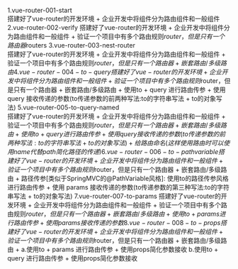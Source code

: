 1.vue-router-001-start       
    搭建好了vue-router的开发环境 
    + 企业开发中将组件分为路由组件和一般组件
2.vue-router-002-verify
    搭建好了vue-router的开发环境 
    + 企业开发中将组件分为路由组件和一般组件 
    + 验证一个项目中有多个路由规则$router，但是只有一个路由器$routers
3.vue-router-003-nest-router  
    搭建好了vue-router的开发环境 
    + 企业开发中将组件分为路由组件和一般组件 
    + 验证一个项目中有多个路由规则$router，但是只有一个路由器
    + 嵌套路由/多级路由
4.vue-router-004-to-query  
    搭建好了vue-router的开发环境
    + 企业开发中将组件分为路由组件和一般组件
    + 验证一个项目中有多个路由规则$router，但是只有一个路由器
    + 嵌套路由/多级路由
    + 使用to + query 进行路由传参 + 使用 query 接收传递的参数(to传递参数的前两种写法:to的字符串写法 + to的对象写法)
5.vue-router-005-to-query-named  
    搭建好了vue-router的开发环境
    + 企业开发中将组件分为路由组件和一般组件
    + 验证一个项目中有多个路由规则$router，但是只有一个路由器
    + 嵌套路由/多级路由
    + 使用to + query 进行路由传参 + 使用 query 接收传递的参数(to传递参数的前两种写法:to的字符串写法 + to的对象写法)
    + 给路由命名(这样使用路由时可以使用name代替path简化路径的传递)
6.vue-router-006-to-pathvariable
    搭建好了vue-router的开发环境
    + 企业开发中将组件分为路由组件和一般组件
    + 验证一个项目中有多个路由规则$router，但是只有一个路由器
    + 嵌套路由/多级路由
    + 路径传参[类似于SpringMVC的@PathVariable风格]:
        使用to的路径传参风格进行路由传参 + 使用 params 接收传递的参数(to传递参数的第三种写法:to的字符串写法 + to的对象写法)
7.vue-router-007-to-params
    搭建好了vue-router的开发环境
    + 企业开发中将组件分为路由组件和一般组件
    + 验证一个项目中有多个路由规则$router，但是只有一个路由器
    + 嵌套路由/多级路由
    + 使用to + params 进行路由传参 + 使用params接收传递的参数
8.vue-router-008-to-props
    搭建好了vue-router的开发环境
    + 企业开发中将组件分为路由组件和一般组件
    + 验证一个项目中有多个路由规则$router，但是只有一个路由器
    + 嵌套路由/多级路由
    + a.使用to + params 进行路由传参 + 使用props简化参数接收 
      b.使用to + query  进行路由传参 + 使用props简化参数接收 